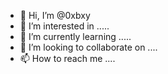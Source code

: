 - 👋 Hi, I’m @0xbxy
- 👀 I’m interested in .....
- 🌱 I’m currently learning .....
- 💞️ I’m looking to collaborate on ....
- 📫 How to reach me ....

<!---
0xbxy/0xbxy is a ✨ special ✨ repository because its `README.md` (this file) appears on your GitHub profile.
You can click the Preview link to take a look at your changes.
--->

